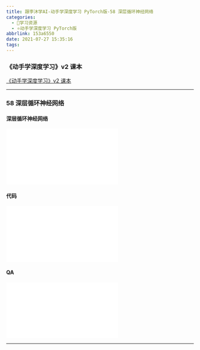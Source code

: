 ```yaml
---
title: 跟李沐学AI-动手学深度学习 PyTorch版-58 深层循环神经网络
categories:
  - 🌙学习资源
  - ⭐动手学深度学习 PyTorch版
abbrlink: 153a6550
date: 2021-07-27 15:35:16
tags:
---
```


### 《动手学深度学习》v2 课本

[《动手学深度学习》v2 课本](http://zh.d2l.ai/)

***

### 58 深层循环神经网络

#### 深层循环神经网络

<iframe src="//player.bilibili.com/player.html?aid=931877179&bvid=BV1JM4y1T7N4&cid=376279066&page=1" scrolling="no" border="0" frameborder="no" framespacing="0" allowfullscreen="true"> </iframe>

<!--more-->

#### 代码

<iframe src="//player.bilibili.com/player.html?aid=931877179&bvid=BV1JM4y1T7N4&cid=376282968&page=2" scrolling="no" border="0" frameborder="no" framespacing="0" allowfullscreen="true"> </iframe>

#### QA

<iframe src="//player.bilibili.com/player.html?aid=931877179&bvid=BV1JM4y1T7N4&cid=376287501&page=3" scrolling="no" border="0" frameborder="no" framespacing="0" allowfullscreen="true"> </iframe>

***
